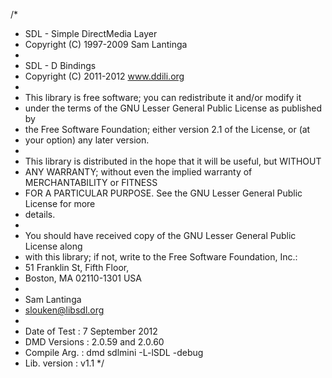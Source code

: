 /*
 * SDL - Simple DirectMedia Layer
 * Copyright (C) 1997-2009 Sam Lantinga
 * 
 * SDL - D Bindings
 * Copyright (C) 2011-2012 www.ddili.org
 * 
 * This library is free software; you can redistribute it and/or modify it
 * under the terms of the GNU Lesser General Public License as published by
 * the Free Software Foundation; either version 2.1 of the License, or (at
 * your option) any later version.
 *
 * This library is distributed in the hope that it will be useful, but WITHOUT
 * ANY WARRANTY; without even the implied warranty of MERCHANTABILITY or FITNESS
 * FOR A PARTICULAR PURPOSE.  See the GNU Lesser General Public License for more
 * details.
 *
 * You should have received copy of the GNU Lesser General Public License along
 * with this library; if not, write to the Free Software Foundation, Inc.:
 * 51 Franklin St, Fifth Floor,
 * Boston, MA  02110-1301  USA
 *
 * Sam Lantinga
 * slouken@libsdl.org
 *
 * Date of Test : 7 September 2012
 * DMD Versions : 2.0.59 and 2.0.60
 * Compile Arg. : dmd sdlmini -L-lSDL -debug
 * Lib. version : v1.1
 */

